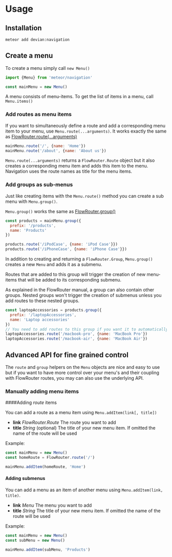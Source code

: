 # Usage

## Installation

```sh
meteor add devian:navigation
```

## Create a menu

To create a menu simply call `new Menu()`

```javascript
import {Menu} from 'meteor/navigation'

const mainMenu = new Menu()
```

A menu consists of menu-items. To get the list of items in a menu, call `Menu.items()`

### Add routes as menu items

If you want to simultaneously define a route and add a corresponding menu item to your menu, use `Menu.route(...arguments)`. It works exactly the same as [FlowRouter.route(...arguments)](https://github.com/kadirahq/flow-router#routes-definition)

```javascript
mainMenu.route('/', {name: 'Home'})
mainMenu.route('/about', {name: 'About us'})
```

`Menu.route(...arguments)` returns a `FlowRouter.Route` object but it also creates a corresponding menu item and adds this item to the menu. Navigation uses the route names as title for the menu items.

### Add groups as sub-menus 

Just like creating items with the `Menu.route()` method you can create a sub menu with `Menu.group()`.

`Menu.group()` works the same as [FlowRouter.group()](https://github.com/kadirahq/flow-router#group-routes)

```javascript
const products = mainMenu.group({
  prefix: '/products',
  name: 'Products'
})

products.route('/iPodCase', {name: 'iPod Case'}})
products.route('/iPhoneCase', {name: 'iPhone Case'}})
```

In addition to creating and returning a `FlowRouter.Group`, `Menu.group()` creates a new `Menu` and adds it as a submenu.

Routes that are added to this group will trigger the creation of new menu-items that will be added to its corresponding submenu.

As explained in the FlowRouter manual, a group can also contain other groups. Nested groups won't trigger the creation of submenus unless you add routes to these nested groups.

```javascript
const laptopAccessories = products.group({
  prefix: '/laptopAccessories',
  name: 'Laptop accessories'
})
// You need to add routes to this group if you want it to automatically appear in the menu
laptopAccessories.route('/macbook-pro', {name: 'MacBook Pro'})
laptopAccessories.route('/macbook-air', {name: 'MacBook Air'})
```

## Advanced API for fine grained control

The `route` and `group` helpers on the `Menu` objects are nice and easy to use but if you want to have more control over your menu's and their coupling with FlowRouter routes, you may can also use the underlying API.

### Manually adding menu items

####Adding *route* items

You can add a route as a menu item using `Menu.addItem(link[, title])`

-   **link** *FlowRouter.Route* The route you want to add
-   **title** *String* (optional) The title of your new menu item. If omitted the name of the route will be used

Example:

```javascript
const mainMenu = new Menu()
const homeRoute = FlowRouter.route('/')

mainMenu.addItem(homeRoute, 'Home')
```

#### Adding submenus

You can add a menu as an item of another menu using `Menu.addItem(link, title)`.

-   **link** *Menu* The menu you want to add
-   **title** *String* The title of your new menu item. If omitted the name of the route will be used

Example:

```javascript
const mainMenu = new Menu()
const subMenu = new Menu()

mainMenu.addItem(subMenu, 'Products')
```